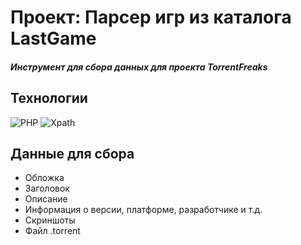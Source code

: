 # Проект: Парсер игр из каталога LastGame
##### Инструмент для сбора данных для проекта TorrentFreaks

## Технологии
![PHP](https://img.shields.io/badge/PHP-white?logo=php)
![Xpath](https://img.shields.io/badge/Xpath-8A2BE2)

## Данные для сбора

- Обложка 
- Заголовок
- Описание
- Информация о версии, платформе, разработчике и т.д.
- Скриншоты
- Файл .torrent
